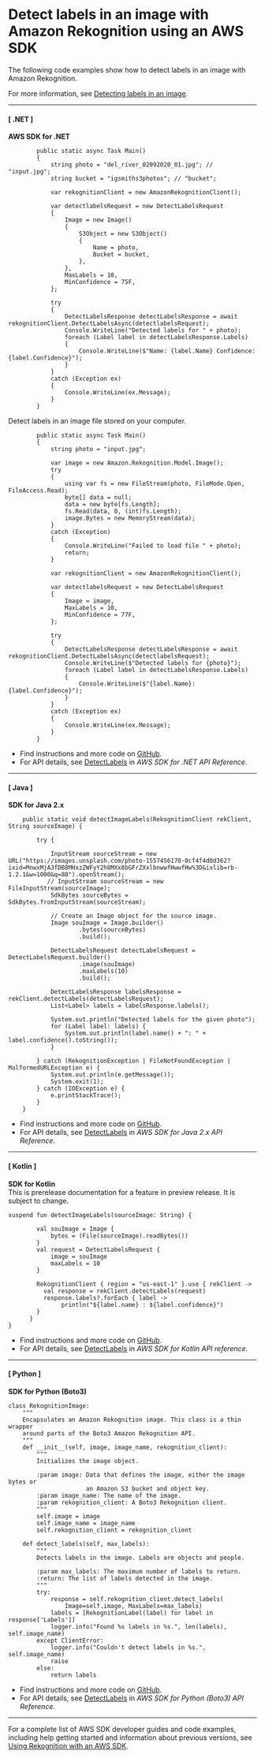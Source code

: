 # Detect labels in an image with Amazon Rekognition using an AWS SDK<a name="example_rekognition_DetectLabels_section"></a>

The following code examples show how to detect labels in an image with Amazon Rekognition\.

For more information, see [Detecting labels in an image](https://docs.aws.amazon.com/rekognition/latest/dg/labels-detect-labels-image.html)\.

------
#### [ \.NET ]

**AWS SDK for \.NET**  
  

```
        public static async Task Main()
        {
            string photo = "del_river_02092020_01.jpg"; // "input.jpg";
            string bucket = "igsmiths3photos"; // "bucket";

            var rekognitionClient = new AmazonRekognitionClient();

            var detectlabelsRequest = new DetectLabelsRequest
            {
                Image = new Image()
                {
                    S3Object = new S3Object()
                    {
                        Name = photo,
                        Bucket = bucket,
                    },
                },
                MaxLabels = 10,
                MinConfidence = 75F,
            };

            try
            {
                DetectLabelsResponse detectLabelsResponse = await rekognitionClient.DetectLabelsAsync(detectlabelsRequest);
                Console.WriteLine("Detected labels for " + photo);
                foreach (Label label in detectLabelsResponse.Labels)
                {
                    Console.WriteLine($"Name: {label.Name} Confidence: {label.Confidence}");
                }
            }
            catch (Exception ex)
            {
                Console.WriteLine(ex.Message);
            }
        }
```
Detect labels in an image file stored on your computer\.  

```
        public static async Task Main()
        {
            string photo = "input.jpg";

            var image = new Amazon.Rekognition.Model.Image();
            try
            {
                using var fs = new FileStream(photo, FileMode.Open, FileAccess.Read);
                byte[] data = null;
                data = new byte[fs.Length];
                fs.Read(data, 0, (int)fs.Length);
                image.Bytes = new MemoryStream(data);
            }
            catch (Exception)
            {
                Console.WriteLine("Failed to load file " + photo);
                return;
            }

            var rekognitionClient = new AmazonRekognitionClient();

            var detectlabelsRequest = new DetectLabelsRequest
            {
                Image = image,
                MaxLabels = 10,
                MinConfidence = 77F,
            };

            try
            {
                DetectLabelsResponse detectLabelsResponse = await rekognitionClient.DetectLabelsAsync(detectlabelsRequest);
                Console.WriteLine($"Detected labels for {photo}");
                foreach (Label label in detectLabelsResponse.Labels)
                {
                    Console.WriteLine($"{label.Name}: {label.Confidence}");
                }
            }
            catch (Exception ex)
            {
                Console.WriteLine(ex.Message);
            }
        }
```
+  Find instructions and more code on [GitHub](https://github.com/awsdocs/aws-doc-sdk-examples/tree/main/dotnetv3/Rekognition/#code-examples)\. 
+  For API details, see [DetectLabels](https://docs.aws.amazon.com/goto/DotNetSDKV3/rekognition-2016-06-27/DetectLabels) in *AWS SDK for \.NET API Reference*\. 

------
#### [ Java ]

**SDK for Java 2\.x**  
  

```
    public static void detectImageLabels(RekognitionClient rekClient, String sourceImage) {

        try {

            InputStream sourceStream = new URL("https://images.unsplash.com/photo-1557456170-0cf4f4d0d362?ixid=MnwxMjA3fDB8MHxzZWFyY2h8MXx8bGFrZXxlbnwwfHwwfHw%3D&ixlib=rb-1.2.1&w=1000&q=80").openStream();
           // InputStream sourceStream = new FileInputStream(sourceImage);
            SdkBytes sourceBytes = SdkBytes.fromInputStream(sourceStream);

            // Create an Image object for the source image.
            Image souImage = Image.builder()
                    .bytes(sourceBytes)
                    .build();

            DetectLabelsRequest detectLabelsRequest = DetectLabelsRequest.builder()
                    .image(souImage)
                    .maxLabels(10)
                    .build();

            DetectLabelsResponse labelsResponse = rekClient.detectLabels(detectLabelsRequest);
            List<Label> labels = labelsResponse.labels();

            System.out.println("Detected labels for the given photo");
            for (Label label: labels) {
                System.out.println(label.name() + ": " + label.confidence().toString());
            }

        } catch (RekognitionException | FileNotFoundException | MalformedURLException e) {
            System.out.println(e.getMessage());
            System.exit(1);
        } catch (IOException e) {
            e.printStackTrace();
        }
    }
```
+  Find instructions and more code on [GitHub](https://github.com/awsdocs/aws-doc-sdk-examples/tree/main/javav2/example_code/rekognition/#readme)\. 
+  For API details, see [DetectLabels](https://docs.aws.amazon.com/goto/SdkForJavaV2/rekognition-2016-06-27/DetectLabels) in *AWS SDK for Java 2\.x API Reference*\. 

------
#### [ Kotlin ]

**SDK for Kotlin**  
This is prerelease documentation for a feature in preview release\. It is subject to change\.
  

```
suspend fun detectImageLabels(sourceImage: String) {

        val souImage = Image {
            bytes = (File(sourceImage).readBytes())
        }
        val request = DetectLabelsRequest {
            image = souImage
            maxLabels = 10
        }

        RekognitionClient { region = "us-east-1" }.use { rekClient ->
          val response = rekClient.detectLabels(request)
          response.labels?.forEach { label ->
               println("${label.name} : ${label.confidence}")
        }
      }
}
```
+  Find instructions and more code on [GitHub](https://github.com/awsdocs/aws-doc-sdk-examples/tree/main/kotlin/services/rekognition#code-examples)\. 
+  For API details, see [DetectLabels](https://github.com/awslabs/aws-sdk-kotlin#generating-api-documentation) in *AWS SDK for Kotlin API reference*\. 

------
#### [ Python ]

**SDK for Python \(Boto3\)**  
  

```
class RekognitionImage:
    """
    Encapsulates an Amazon Rekognition image. This class is a thin wrapper
    around parts of the Boto3 Amazon Rekognition API.
    """
    def __init__(self, image, image_name, rekognition_client):
        """
        Initializes the image object.

        :param image: Data that defines the image, either the image bytes or
                      an Amazon S3 bucket and object key.
        :param image_name: The name of the image.
        :param rekognition_client: A Boto3 Rekognition client.
        """
        self.image = image
        self.image_name = image_name
        self.rekognition_client = rekognition_client

    def detect_labels(self, max_labels):
        """
        Detects labels in the image. Labels are objects and people.

        :param max_labels: The maximum number of labels to return.
        :return: The list of labels detected in the image.
        """
        try:
            response = self.rekognition_client.detect_labels(
                Image=self.image, MaxLabels=max_labels)
            labels = [RekognitionLabel(label) for label in response['Labels']]
            logger.info("Found %s labels in %s.", len(labels), self.image_name)
        except ClientError:
            logger.info("Couldn't detect labels in %s.", self.image_name)
            raise
        else:
            return labels
```
+  Find instructions and more code on [GitHub](https://github.com/awsdocs/aws-doc-sdk-examples/tree/main/python/example_code/rekognition#code-examples)\. 
+  For API details, see [DetectLabels](https://docs.aws.amazon.com/goto/boto3/rekognition-2016-06-27/DetectLabels) in *AWS SDK for Python \(Boto3\) API Reference*\. 

------

For a complete list of AWS SDK developer guides and code examples, including help getting started and information about previous versions, see [Using Rekognition with an AWS SDK](sdk-general-information-section.md)\.